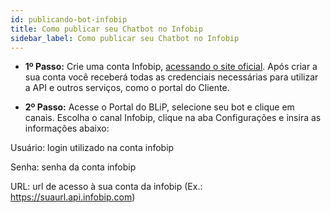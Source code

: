 ```yaml
---
id: publicando-bot-infobip
title: Como publicar seu Chatbot no Infobip
sidebar_label: Como publicar seu Chatbot no Infobip
---
```


* **1º Passo:** Crie uma conta Infobip, [acessando o site oficial](https://dev.infobip.com/getting-started/account-registration). Após criar a sua conta você receberá todas as credenciais necessárias para utilizar a API e outros serviços, como o portal do Cliente. 

* **2º Passo:** Acesse o Portal do BLiP, selecione seu bot e clique em canais. Escolha o canal Infobip, clique na aba Configurações e insira as informações abaixo:

Usuário: login utilizado na conta infobip

Senha: senha da conta infobip

URL: url de acesso à sua conta da infobip (Ex.: https://suaurl.api.infobip.com)
